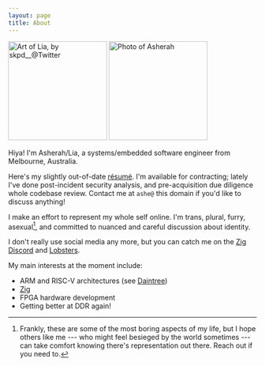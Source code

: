 ```yaml
---
layout: page
title: About
---
```


<div class="about-photos">
<a href="/assets/lia.png"><img src="/assets/lia.png" width="200" title="Art of Lia, by skpd__@Twitter"></a>
<a href="/assets/asherah.jpg"><img src="/assets/asherah.jpg" width="200" title="Photo of Asherah"></a>
</div>

Hiya!  I'm Asherah/Lia, a systems/embedded software engineer from Melbourne,
Australia.

Here's my slightly out-of-date
[r&eacute;sum&eacute;](https://f.hrzn.ee/kivikakk.pdf).  I'm available for
contracting; lately I've done post-incident security analysis, and
pre-acquisition due diligence whole codebase review.  Contact me at `ashe@`
this domain if you'd like to discuss anything!

I make an effort to represent my whole self online.  I'm trans, plural,
furry, asexual[^frankly], and committed to nuanced and careful discussion about identity.  

I don't really use social media any more, but you can catch me on the [Zig
Discord](https://github.com/ziglang/zig/wiki/Community#discord) and
[Lobsters](https://lobste.rs/u/kameliya).

My main interests at the moment include:

* ARM and RISC-V architectures (see [Daintree](https://github.com/kivikakk/daintree))
* [Zig](https://ziglang.org)
* FPGA hardware development
* Getting better at DDR again!

[^frankly]: Frankly, these are some of the most boring aspects of my life, but I hope others like me --- who might feel besieged by the world sometimes --- can take comfort knowing there's representation out there.  Reach out if you need to.
